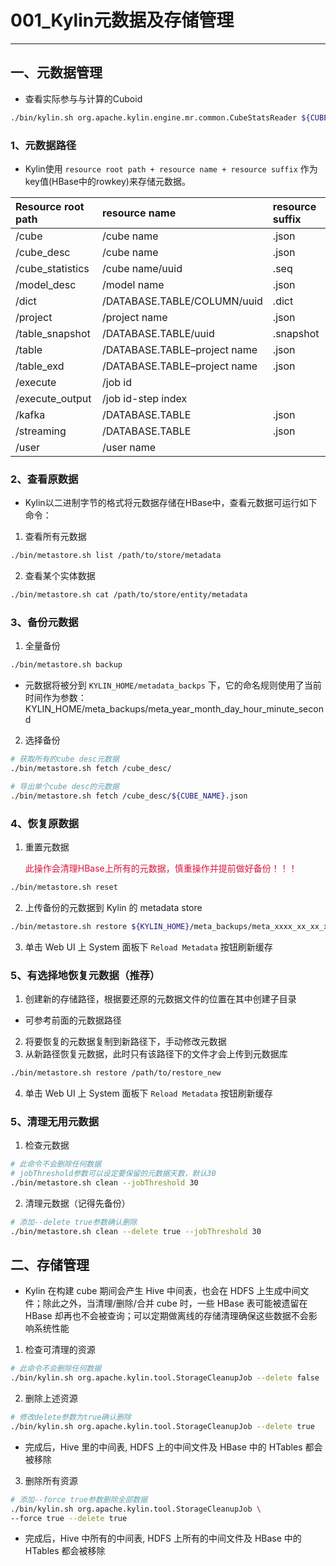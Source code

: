 # 001_Kylin元数据及存储管理

---
## 一、元数据管理

* 查看实际参与与计算的Cuboid

```bash
./bin/kylin.sh org.apache.kylin.engine.mr.common.CubeStatsReader ${CUBE_NAME}
```

### 1、元数据路径

* Kylin使用 `resource root path + resource name + resource suffix` 作为key值(HBase中的rowkey)来存储元数据。

Resource root path | resource name | resource suffix
:-|:-|:-
/cube | /cube name | .json
/cube_desc | /cube name | .json
/cube_statistics | /cube name/uuid | .seq
/model_desc | /model name | .json
/dict | /DATABASE.TABLE/COLUMN/uuid | .dict
/project | /project name | .json
/table_snapshot | /DATABASE.TABLE/uuid | .snapshot
/table | /DATABASE.TABLE–project name | .json
/table_exd | /DATABASE.TABLE–project name | .json
/execute | /job id |
/execute_output | /job id-step index |
/kafka | /DATABASE.TABLE | .json
/streaming | /DATABASE.TABLE | .json
/user | /user name |

### 2、查看原数据

* Kylin以二进制字节的格式将元数据存储在HBase中，查看元数据可运行如下命令：

1. 查看所有元数据

```bash
./bin/metastore.sh list /path/to/store/metadata
```

2. 查看某个实体数据

```bash
./bin/metastore.sh cat /path/to/store/entity/metadata
```

### 3、备份元数据

1. 全量备份

```bash
./bin/metastore.sh backup
```

* 元数据将被分到 `KYLIN_HOME/metadata_backps` 下，它的命名规则使用了当前时间作为参数：KYLIN_HOME/meta_backups/meta_year_month_day_hour_minute_second

2. 选择备份

```bash
# 获取所有的cube desc元数据
./bin/metastore.sh fetch /cube_desc/

# 导出单个cube desc的元数据
./bin/metastore.sh fetch /cube_desc/${CUBE_NAME}.json
```

### 4、恢复原数据

1. 重置元数据

    <font color=#DC143C>此操作会清理HBase上所有的元数据，慎重操作并提前做好备份！！！</font>

```bash
./bin/metastore.sh reset
```

2. 上传备份的元数据到 Kylin 的 metadata store

```bash
./bin/metastore.sh restore ${KYLIN_HOME}/meta_backups/meta_xxxx_xx_xx_xx_xx_xx
```

3. 单击 Web UI 上 System 面板下 `Reload Metadata` 按钮刷新缓存

### 5、有选择地恢复元数据（推荐）

1. 创建新的存储路径，根据要还原的元数据文件的位置在其中创建子目录

* 可参考前面的元数据路径

2. 将要恢复的元数据复制到新路径下，手动修改元数据
3. 从新路径恢复元数据，此时只有该路径下的文件才会上传到元数据库

```bash
./bin/metastore.sh restore /path/to/restore_new
```

4. 单击 Web UI 上 System 面板下 `Reload Metadata` 按钮刷新缓存

### 5、清理无用元数据

1. 检查元数据

```bash
# 此命令不会删除任何数据
# jobThreshold参数可以设定要保留的元数据天数，默认30
./bin/metastore.sh clean --jobThreshold 30
```

2. 清理元数据（记得先备份）

```bash
# 添加--delete true参数确认删除
./bin/metastore.sh clean --delete true --jobThreshold 30
```

## 二、存储管理

* Kylin 在构建 cube 期间会产生 Hive 中间表，也会在 HDFS 上生成中间文件；除此之外，当清理/删除/合并 cube 时，一些 HBase 表可能被遗留在 HBase 却再也不会被查询；可以定期做离线的存储清理确保这些数据不会影响系统性能

1. 检查可清理的资源

```bash
# 此命令不会删除任何数据
./bin/kylin.sh org.apache.kylin.tool.StorageCleanupJob --delete false
```

2. 删除上述资源

```bash
# 修改delete参数为true确认删除
./bin/kylin.sh org.apache.kylin.tool.StorageCleanupJob --delete true
```

* 完成后，Hive 里的中间表, HDFS 上的中间文件及 HBase 中的 HTables 都会被移除

3. 删除所有资源

```bash
# 添加--force true参数删除全部数据
./bin/kylin.sh org.apache.kylin.tool.StorageCleanupJob \
--force true --delete true
```

* 完成后，Hive 中所有的中间表, HDFS 上所有的中间文件及 HBase 中的 HTables 都会被移除